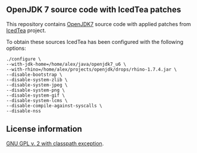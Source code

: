 OpenJDK 7 source code with IcedTea patches
------------------------------------------

This repository contains [OpenJDK7](http://openjdk.java.net/projects/jdk7u/) source code with
applied patches from [IcedTea](http://icedtea.classpath.org/wiki/Main_Page) project.

To obtain these sources IcedTea has been configured with the following options:

    ./configure \
    --with-jdk-home=/home/alex/java/openjdk7_u6 \
    --with-rhino=/home/alex/projects/openjdk/drops/rhino-1.7.4.jar \
    --disable-bootstrap \
    --disable-system-zlib \
    --disable-system-jpeg \
    --disable-system-png \
    --disable-system-gif \
    --disable-system-lcms \
    --disable-compile-against-syscalls \
    --disable-nss

License information
-------------------

[GNU GPL v. 2 with classpath exception](http://hg.openjdk.java.net/jdk7u/jdk7u/raw-file/da55264ff2fb/LICENSE).
